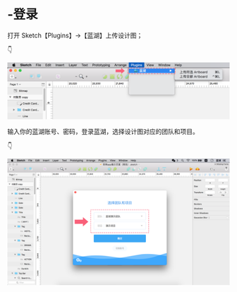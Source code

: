 # -登录

打开 Sketch【Plugins】→【蓝湖】上传设计图；

👇

![](../../../.gitbook/assets/2.png)

  
输入你的蓝湖账号、密码，登录蓝湖，选择设计图对应的团队和项目。

👇

![](../../../.gitbook/assets/3%20%281%29.png)


